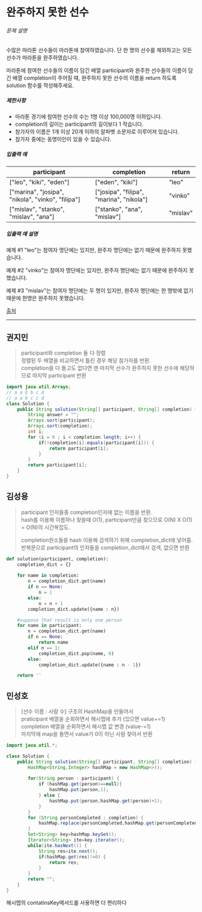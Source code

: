# 	완주하지 못한 선수



###### 문제 설명

수많은 마라톤 선수들이 마라톤에 참여하였습니다. 단 한 명의 선수를 제외하고는 모든 선수가 마라톤을 완주하였습니다.

마라톤에 참여한 선수들의 이름이 담긴 배열 participant와 완주한 선수들의 이름이 담긴 배열 completion이 주어질 때, 완주하지 못한 선수의 이름을 return 하도록 solution 함수를 작성해주세요.

##### 제한사항

- 마라톤 경기에 참여한 선수의 수는 1명 이상 100,000명 이하입니다.
- completion의 길이는 participant의 길이보다 1 작습니다.
- 참가자의 이름은 1개 이상 20개 이하의 알파벳 소문자로 이루어져 있습니다.
- 참가자 중에는 동명이인이 있을 수 있습니다.

##### 입출력 예

| participant                                       | completion                               | return   |
| ------------------------------------------------- | ---------------------------------------- | -------- |
| ["leo", "kiki", "eden"]                           | ["eden", "kiki"]                         | "leo"    |
| ["marina", "josipa", "nikola", "vinko", "filipa"] | ["josipa", "filipa", "marina", "nikola"] | "vinko"  |
| ["mislav", "stanko", "mislav", "ana"]             | ["stanko", "ana", "mislav"]              | "mislav" |

##### 입출력 예 설명

예제 #1
"leo"는 참여자 명단에는 있지만, 완주자 명단에는 없기 때문에 완주하지 못했습니다.

예제 #2
"vinko"는 참여자 명단에는 있지만, 완주자 명단에는 없기 때문에 완주하지 못했습니다.

예제 #3
"mislav"는 참여자 명단에는 두 명이 있지만, 완주자 명단에는 한 명밖에 없기 때문에 한명은 완주하지 못했습니다.

[출처](http://hsin.hr/coci/archive/2014_2015/contest2_tasks.pdf)



---------------

  

## 권지민

> participant와 completion 둘 다 정렬  
> 정렬된 두 배열을 비교하면서 틀린 경우 해당 참가자를 반환.  
> completion을 다 돌고도 없다면 맨 마지막 선수가 완주하지 못한 선수에 해당하므로 마지막 participant 반환

```java
import java.util.Arrays;
// a a b b c d 
// a a b c c d
class Solution {
    public String solution(String[] participant, String[] completion) {
        String answer = "";
        Arrays.sort(participant);
        Arrays.sort(completion);
        int i;
        for (i = 0 ; i < completion.length; i++) {
            if(!completion[i].equals(participant[i])) {
                return participant[i];
            }
        }
        return participant[i];
    }
}
```

  

## 김성용

> participant 인자들중 completion인자에 없는 이름을 반환.  
> hash를 이용해 이름하나 찾을때 O(1), participant만큼 찾으므로 O(N) X O(1) = O(N)의 시간복잡도.   
>
> completion원소들을 hash 이용해 검색하기 위해 completion_dict에 넣어줌.  
> 반복문으로 participant의 인자들을 completion_dict에서 검색, 없으면 반환

```python
def solution(participant, completion):
    completion_dict = {}
    
    for name in completion:
        n = completion_dict.get(name)
        if n == None:
            n = 1
        else:
            n = n + 1
        completion_dict.update({name : n})

    #suppose that result is only one person
    for name in participant:
        n = completion_dict.get(name) 
        if n == None:
            return name
        elif n == 1:
            completion_dict.pop(name, 0)
        else:
            completion_dict.update({name : n - 1})

    return ''
```

  

## 민성호

> [선수 이름 : 사람 수] 구조의 HashMap을 만들어서  
> praticipant 배열을 순회하면서 해시맵에 추가 (있으면 value+=1)  
> completion 배열을 순회하면서 해시맵 값 변경 (value-=1)  
> 마지막에 map을 돌면서 value가 0이 아닌 사람 찾아서 반환

```java
import java.util.*;

class Solution {
    public String solution(String[] participant, String[] completion) {
        HashMap<String,Integer> hashMap = new HashMap<>();
        
        for(String person : participant) {
            if (hashMap.get(person)==null){
                hashMap.put(person,1);
            } else {
                hashMap.put(person,hashMap.get(person)+1);
            }
        }
        for (String personCompleted : completion) {
            hashMap.replace(personCompleted,hashMap.get(personCompleted)-1);
        }
        Set<String> key=hashMap.keySet();
        Iterator<String> ite=key.iterator();
        while(ite.hasNext()) {
            String res=ite.next();
            if(hashMap.get(res)!=0) {
                return res;
            }
        }
        return "";
    }
}
```

해시맵의 contatinsKey메서드를 사용하면 더 편리하다